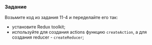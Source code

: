 ### Задание

Возьмите код из задания 11-4 и переделайте его так:
- установите Redux toolkit;
- используйте для создания actions функцию `createAction`, а для создания reducer - `createReducer`;